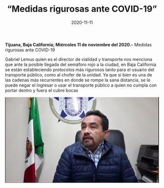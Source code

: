 ﻿---
layout: blog
title:  “Medidas rigurosas ante COVID-19”
date:   2020-11-11  
categories: tijuana
permalink: /:categories/:title:output_ext
image: /img/cnr/medidas.jpg
autor: 
---


**Tijuana, Baja California;  Miércoles 11 de noviembre del 2020.-** Medidas rigurosas ante COVID-19


Gabriel Lemus quien es el director de vialidad y transporte nos menciona que ante la posible llegada del semáforo rojo a la ciudad, en Baja California se están estableciendo protocolos más rigurosos tanto para el usuario del transporte público, como al chofer de la unidad. Ya que si bien es una de las cadenas más recurrentes en donde se rompe la sana distancia, se le puede negar el ingresar o usar el transporte público a quien no cumpla con portar dentro y fuera el cubre bocas

<div id="carouselExampleSlidesOnly" class="carousel slide" data-ride="carousel">
  <div class="carousel-inner">
    <div class="carousel-item active">
       <img class="d-block w-100" src="/img/cnr/medidas.jpg" loading="lazy"  alt="Medidas ante COVID-19">
    </div>
  </div>
</div>